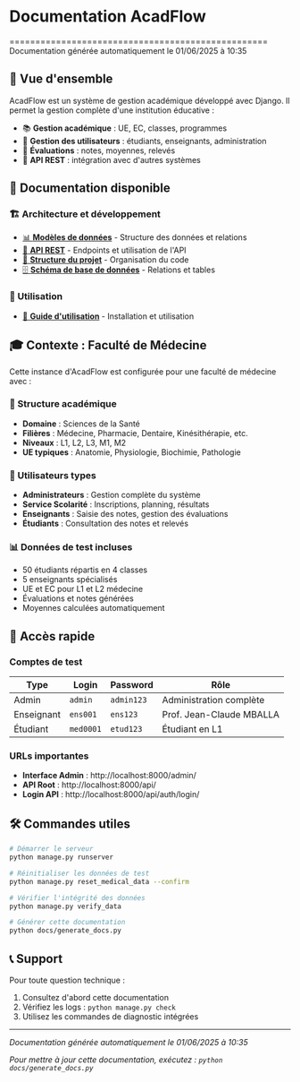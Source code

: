 # Documentation AcadFlow
==================================================
Documentation générée automatiquement le 01/06/2025 à 10:35

## 🎯 Vue d'ensemble

AcadFlow est un système de gestion académique développé avec Django.
Il permet la gestion complète d'une institution éducative :

- 📚 **Gestion académique** : UE, EC, classes, programmes
- 👥 **Gestion des utilisateurs** : étudiants, enseignants, administration
- 📝 **Évaluations** : notes, moyennes, relevés
- 🔌 **API REST** : intégration avec d'autres systèmes

## 📖 Documentation disponible

### 🏗️ Architecture et développement
- [📊 **Modèles de données**](models.md) - Structure des données et relations
- [🔌 **API REST**](api.md) - Endpoints et utilisation de l'API
- [📁 **Structure du projet**](structure.md) - Organisation du code
- [🗄️ **Schéma de base de données**](database.md) - Relations et tables

### 🚀 Utilisation
- [📖 **Guide d'utilisation**](usage.md) - Installation et utilisation

## 🎓 Contexte : Faculté de Médecine

Cette instance d'AcadFlow est configurée pour une faculté de médecine avec :

### 🏥 Structure académique
- **Domaine** : Sciences de la Santé
- **Filières** : Médecine, Pharmacie, Dentaire, Kinésithérapie, etc.
- **Niveaux** : L1, L2, L3, M1, M2
- **UE typiques** : Anatomie, Physiologie, Biochimie, Pathologie

### 👥 Utilisateurs types
- **Administrateurs** : Gestion complète du système
- **Service Scolarité** : Inscriptions, planning, résultats
- **Enseignants** : Saisie des notes, gestion des évaluations
- **Étudiants** : Consultation des notes et relevés

### 📊 Données de test incluses
- 50 étudiants répartis en 4 classes
- 5 enseignants spécialisés
- UE et EC pour L1 et L2 médecine
- Évaluations et notes générées
- Moyennes calculées automatiquement

## 🔑 Accès rapide

### Comptes de test
| Type | Login | Password | Rôle |
|------|-------|----------|------|
| Admin | `admin` | `admin123` | Administration complète |
| Enseignant | `ens001` | `ens123` | Prof. Jean-Claude MBALLA |
| Étudiant | `med0001` | `etud123` | Étudiant en L1 |

### URLs importantes
- **Interface Admin** : http://localhost:8000/admin/
- **API Root** : http://localhost:8000/api/
- **Login API** : http://localhost:8000/api/auth/login/

## 🛠️ Commandes utiles

```bash
# Démarrer le serveur
python manage.py runserver

# Réinitialiser les données de test
python manage.py reset_medical_data --confirm

# Vérifier l'intégrité des données
python manage.py verify_data

# Générer cette documentation
python docs/generate_docs.py
```

## 📞 Support

Pour toute question technique :
1. Consultez d'abord cette documentation
2. Vérifiez les logs : `python manage.py check`
3. Utilisez les commandes de diagnostic intégrées

---

*Documentation générée automatiquement le 01/06/2025 à 10:35*

*Pour mettre à jour cette documentation, exécutez : `python docs/generate_docs.py`*